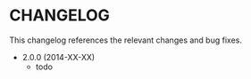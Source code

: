 CHANGELOG
=========

This changelog references the relevant changes and bug fixes.

* 2.0.0 (2014-XX-XX)
  * todo
